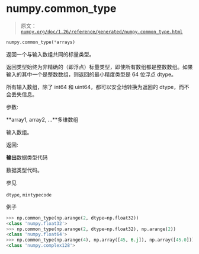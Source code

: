 # numpy.common_type

> 原文：[`numpy.org/doc/1.26/reference/generated/numpy.common_type.html`](https://numpy.org/doc/1.26/reference/generated/numpy.common_type.html)

```py
numpy.common_type(*arrays)
```

返回一个与输入数组共同的标量类型。

返回类型始终为非精确的（即浮点）标量类型，即使所有数组都是整数数组。如果输入的其中一个是整数数组，则返回的最小精度类型是 64 位浮点 dtype。

所有输入数组，除了 int64 和 uint64，都可以安全地转换为返回的 dtype，而不会丢失信息。

参数:

**array1, array2, …**多维数组

输入数组。

返回:

**输出**数据类型代码

数据类型代码。

参见

`dtype`, `mintypecode`

例子

```py
>>> np.common_type(np.arange(2, dtype=np.float32))
<class 'numpy.float32'>
>>> np.common_type(np.arange(2, dtype=np.float32), np.arange(2))
<class 'numpy.float64'>
>>> np.common_type(np.arange(4), np.array([45, 6.j]), np.array([45.0]))
<class 'numpy.complex128'> 
```
